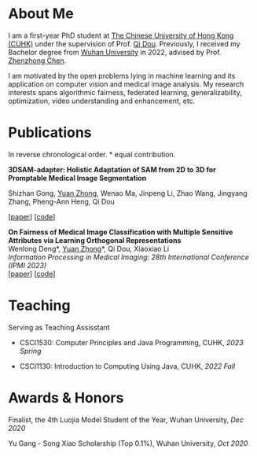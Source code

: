 # About Me

I am a first-year PhD student at [The Chinese University of Hong Kong (CUHK)](https://www.cuhk.edu.hk/english/index.html) under the supervision of Prof. [Qi Dou](https://www.cse.cuhk.edu.hk/~qdou/). Previously, I received my Bachelor degree from [Wuhan University](https://www.whu.edu.cn/) in 2022, advised by Prof. [Zhenzhong Chen](http://iip.whu.edu.cn/).

I am motivated by the open problems lying in machine learning and its application on computer vision and medical image analysis. My research interests spans algorithmic fairness, federated learning, generalizability, optimization, video understanding and enhancement, etc.

# Publications

In reverse chronological order. \* equal contribution.

**3DSAM-adapter: Holistic Adaptation of SAM from 2D to 3D for Promptable Medical Image Segmentation**

Shizhan Gong, <u>Yuan Zhong</u>, Wenao Ma, Jinpeng Li, Zhao Wang, Jingyang Zhang, Pheng-Ann Heng, Qi Dou

[[paper](https://arxiv.org/abs/2306.13465)] [[code](https://github.com/med-air/3DSAM-adapter)]

**On Fairness of Medical Image Classification with Multiple Sensitive Attributes via Learning Orthogonal Representations**<br />Wenlong Deng\*, <u>Yuan Zhong</u>\*, Qi Dou, Xiaoxiao Li<br />*Information Processing in Medical Imaging: 28th International Conference (IPMI 2023)*<br />[[paper](https://arxiv.org/abs/2301.01481)] [[code](https://github.com/vengdeng/FCRO)]

# Teaching

Serving as Teaching Assisstant

- CSCI1530: Computer Principles and Java Programming, CUHK, *2023 Spring*

- CSCI1130: Introduction to Computing Using Java, CUHK, *2022 Fall*

# Awards & Honors

Finalist, the 4th Luojia Model Student of the Year, Wuhan University, *Dec 2020*

Yu Gang - Song Xiao Scholarship (Top 0.1%), Wuhan University, *Oct 2020*

